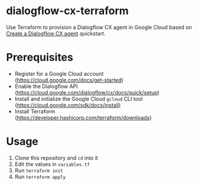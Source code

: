 # dialogflow-cx-terraform

Use Terraform to provision a Dialogflow CX agent in Google Cloud based on
[Create a Dialogflow CX
agent](https://cloud.google.com/dialogflow/cx/docs/quick/build-agent)
quickstart.

# Prerequisites

* Register for a Google Cloud account (https://cloud.google.com/docs/get-started)
* Enable the Dialogflow API (https://cloud.google.com/dialogflow/cx/docs/quick/setup)
* Install and initialize the Google Cloud `gcloud` CLI tool (https://cloud.google.com/sdk/docs/install)
* Install Terraform (https://developer.hashicorp.com/terraform/downloads)

# Usage

1. Clone this repository and `cd` into it
1. Edit the values in `variables.tf`
1. Run `terraform init`
1. Run `terraform apply`
